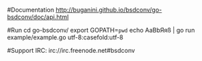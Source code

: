 #Documentation
	http://buganini.github.io/bsdconv/go-bsdconv/doc/api.html

#Run
    cd go-bsdconv/
    export GOPATH=`pwd`
    echo AaBbЯяß | go run example/example.go utf-8:casefold:utf-8

#Support
	IRC: irc://irc.freenode.net#bsdconv
